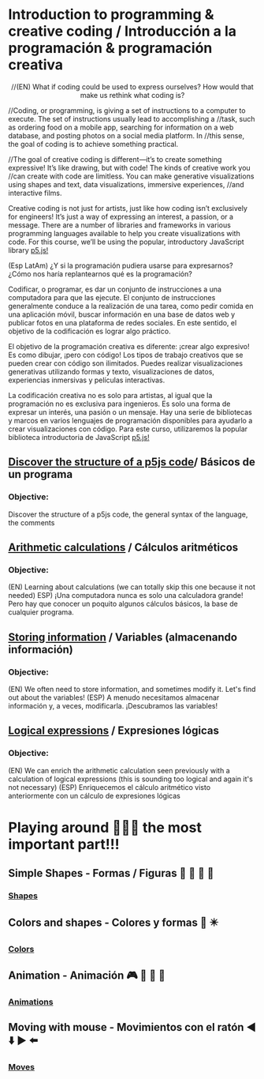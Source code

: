 # Introduction to programming & creative coding / Introducción a la programación & programación creativa

<p align="center">
//(EN) What if coding could be used to express ourselves? How would that make us rethink what coding is?

//Coding, or programming, is giving a set of instructions to a computer to execute. The set of instructions usually lead to accomplishing a //task, such as ordering food on a mobile app, searching for information on a web database, and posting photos on a social media platform. In //this sense, the goal of coding is to achieve something practical.

//The goal of creative coding is different—it’s to create something expressive! It’s like drawing, but with code! The kinds of creative work you //can create with code are limitless. You can make generative visualizations using shapes and text, data visualizations, immersive experiences, //and interactive films.

Creative coding is not just for artists, just like how coding isn’t exclusively for engineers! It’s just a way of expressing an interest, a passion, or a message. There are a number of libraries and frameworks in various programming languages available to help you create visualizations with code. For this course, we’ll be using the popular, introductory JavaScript library [p5.js!](https://p5js.org/)


(Esp LatAm)
¿Y si la programación pudiera usarse para expresarnos? ¿Cómo nos haría replantearnos qué es la programación?

Codificar, o programar, es dar un conjunto de instrucciones a una computadora para que las ejecute. El conjunto de instrucciones generalmente conduce a la realización de una tarea, como pedir comida en una aplicación móvil, buscar información en una base de datos web y publicar fotos en una plataforma de redes sociales. En este sentido, el objetivo de la codificación es lograr algo práctico.

El objetivo de la programación creativa es diferente: ¡crear algo expresivo! Es como dibujar, ¡pero con código! Los tipos de trabajo creativos que se pueden crear con código son ilimitados. Puedes realizar visualizaciones generativas utilizando formas y texto, visualizaciones de datos, experiencias inmersivas y películas interactivas.

La codificación creativa no es solo para artistas, al igual que la programación no es exclusiva para ingenieros. Es solo una forma de expresar un interés, una pasión o un mensaje. Hay una serie de bibliotecas y marcos en varios lenguajes de programación disponibles para ayudarlo a crear visualizaciones con código. Para este curso, utilizaremos la popular biblioteca introductoria de JavaScript [p5.js!](https://p5js.org/)

</p>

## [Discover the structure of a p5js code](https://editor.p5js.org/yadlra/sketches/JA5Eycait)/ Básicos de un programa 

### Objective: 
Discover the structure of a p5js code, the general syntax of the language, the comments


## [Arithmetic calculations](https://editor.p5js.org/yadlra/sketches/etPTDNDww) / Cálculos aritméticos 

### Objective: 
(EN) Learning about calculations (we can totally skip this one because it not needed) 
ESP) ¡Una computadora nunca es solo una calculadora grande! Pero hay que conocer un poquito algunos cálculos básicos, la base de cualquier programa.


## [Storing information](https://editor.p5js.org/yadlra/sketches/jAXljfqRW) / Variables (almacenando información)

### Objective: 
(EN) We often need to store information, and sometimes modify it. Let's find out about the variables! 
(ESP) A menudo necesitamos almacenar información y, a veces, modificarla. ¡Descubramos las variables!


## [Logical expressions](https://editor.p5js.org/yadlra/sketches/jwXGP2uVi) / Expresiones lógicas

### Objective:
(EN) We can enrich the arithmetic calculation seen previously with a calculation of logical expressions (this is sounding too logical and again it's not necessary)
(ESP) Enriquecemos el cálculo aritmético visto anteriormente con un cálculo de expresiones lógicas



# Playing around 👾👾👾 the most important part!!!

## Simple Shapes -  Formas / Figuras 🔵 🔶 🔺 🔳

### [Shapes](https://editor.p5js.org/yadlra/sketches/TxZE9D6Kx)
 

##  Colors and shapes -  Colores y formas 🌈 ✴️

### [Colors](https://editor.p5js.org/yadlra/sketches/bTgVBgh4O)  


##  Animation -  Animación 🎮 🎴 🎲 🎯

### [Animations](https://editor.p5js.org/yadlra/sketches/eivRCOIIF)   


##  Moving with mouse -  Movimientos con el ratón ◀️ ⬇️ ▶️ ⬅️ 

### [Moves](https://editor.p5js.org/yadlra/sketches/cGaenLC8)     





